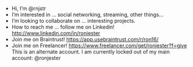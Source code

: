 - Hi, I’m @rnjstr
- I’m interested in ... social networking, streaming, other things...
- I’m looking to collaborate on ... interesting projects.
- How to reach me ... follow me on Linkedin! http://www.linkedin.com/in/ronjester
- Join me on Braintrust! https://app.usebraintrust.com/r/ron16/
- Join me on Freelancer! https://www.freelancer.com/get/ronjester?f=give
This is an alternate account. I am currently locked out of my main account: @ronjester
<!---
rnjstr/rnjstr is a special repository because its `README.md` (this file) appears on your GitHub profile.
You can click the Preview link to take a look at your changes.
--->
